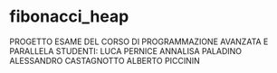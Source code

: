 # fibonacci_heap

PROGETTO ESAME DEL CORSO DI PROGRAMMAZIONE AVANZATA E PARALLELA
STUDENTI: 
LUCA PERNICE
ANNALISA PALADINO
ALESSANDRO CASTAGNOTTO
ALBERTO PICCININ
